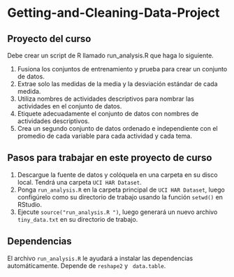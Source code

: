 # Getting-and-Cleaning-Data-Project

## Proyecto del curso

Debe crear un script de R llamado run_analysis.R que haga lo siguiente.

1. Fusiona los conjuntos de entrenamiento y prueba para crear un conjunto de datos.
2. Extrae solo las medidas de la media y la desviación estándar de cada medida.
3. Utiliza nombres de actividades descriptivos para nombrar las actividades en el conjunto de datos.
4. Etiquete adecuadamente el conjunto de datos con nombres de actividades descriptivos.
5. Crea un segundo conjunto de datos ordenado e independiente con el promedio de cada variable para cada actividad y cada tema.

## Pasos para trabajar en este proyecto de curso

1. Descargue la fuente de datos y colóquela en una carpeta en su disco local. Tendrá una carpeta `UCI HAR Dataset`.
2. Ponga  `run_analysis.R` en la carpeta principal de `UCI HAR Dataset`, luego configúrelo como su directorio de trabajo usando la función `setwd()` en RStudio.
3. Ejecute `source("run_analysis.R ")`, luego generará un nuevo archivo `tiny_data.txt` en su directorio de trabajo.

## Dependencias

El archivo `run_analysis.R` le ayudará a instalar las dependencias automáticamente. Depende de `reshape2` y ` data.table`.